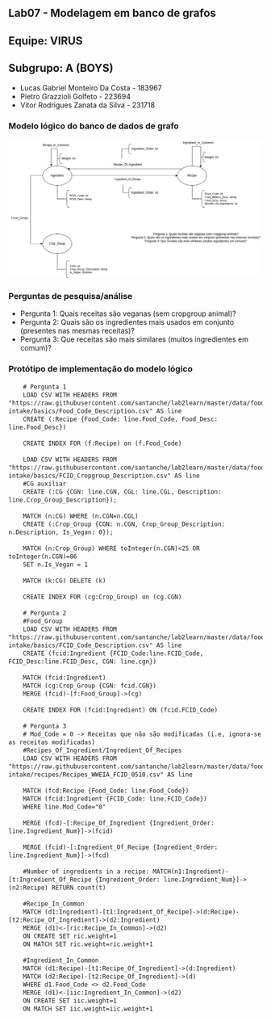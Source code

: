 ## Lab07 - Modelagem em banco de grafos


## Equipe: VIRUS


## Subgrupo: A  (BOYS)

- Lucas Gabriel Monteiro Da Costa - 183967 
- Pietro Grazzioli Golfeto - 223694 
- Vitor Rodrigues Zanata da Silva - 231718

### Modelo lógico do banco de dados de grafo

<img src="images/lab07.png" width="auto" height="auto">

### Perguntas de pesquisa/análise

- Pergunta 1: Quais receitas são veganas (sem cropgroup animal)?
- Pergunta 2: Quais são os ingredientes mais usados em conjunto (presentes nas mesmas receitas)?
- Pergunta 3: Que receitas são mais similares (muitos ingredientes em comum)?

### Protótipo de implementação do modelo lógico

~~~cypher
    # Pergunta 1
    LOAD CSV WITH HEADERS FROM "https://raw.githubusercontent.com/santanche/lab2learn/master/data/food-intake/basics/Food_Code_Description.csv" AS line
    CREATE (:Recipe {Food_Code: line.Food_Code, Food_Desc: line.Food_Desc})
    
    CREATE INDEX FOR (f:Recipe) on (f.Food_Code)
    
    LOAD CSV WITH HEADERS FROM "https://raw.githubusercontent.com/santanche/lab2learn/master/data/food-intake/basics/FCID_Cropgroup_Description.csv" AS line
    #CG auxiliar
    CREATE (:CG {CGN: line.CGN, CGL: line.CGL, Description: line.Crop_Group_Description});
    
    MATCH (n:CG) WHERE (n.CGN=n.CGL)
    CREATE (:Crop_Group {CGN: n.CGN, Crop_Group_Description: n.Description, Is_Vegan: 0});
    
    MATCH (n:Crop_Group) WHERE toInteger(n.CGN)<25 OR toInteger(n.CGN)=86
    SET n.Is_Vegan = 1
    
    MATCH (k:CG) DELETE (k)
    
    CREATE INDEX FOR (cg:Crop_Group) on (cg.CGN)

    # Pergunta 2
    #Food_Group
    LOAD CSV WITH HEADERS FROM "https://raw.githubusercontent.com/santanche/lab2learn/master/data/food-intake/basics/FCID_Code_Description.csv" AS line
    CREATE (fcid:Ingredient {FCID_Code:line.FCID_Code, FCID_Desc:line.FCID_Desc, CGN: line.cgn})
    
    MATCH (fcid:Ingredient)
    MATCH (cg:Crop_Group {CGN: fcid.CGN})
    MERGE (fcid)-[f:Food_Group]->(cg)
    
    CREATE INDEX FOR (fcid:Ingredient) ON (fcid.FCID_Code)
    
    # Pergunta 3
    # Mod_Code = 0 -> Receitas que não são modificadas (i.e, ignora-se as receitas modificadas)
    #Recipes_Of_Ingredient/Ingredient_Of_Recipes
    LOAD CSV WITH HEADERS FROM "https://raw.githubusercontent.com/santanche/lab2learn/master/data/food-intake/recipes/Recipes_WWEIA_FCID_0510.csv" AS line
    
    MATCH (fcd:Recipe {Food_Code: line.Food_Code})
    MATCH (fcid:Ingredient {FCID_Code: line.FCID_Code})
    WHERE line.Mod_Code="0"
    
    MERGE (fcd)-[:Recipe_Of_Ingredient {Ingredient_Order: line.Ingredient_Num}]->(fcid)
    
    MERGE (fcid)-[:Ingredient_Of_Recipe {Ingredient_Order: line.Ingredient_Num}]->(fcd)
    
    #Number of ingredients in a recipe: MATCH(n1:Ingredient)-[t:Ingredient_Of_Recipe {Ingredient_Order: line.Ingredient_Num}]->(n2:Recipe) RETURN count(t)
    
    #Recipe_In_Common
    MATCH (d1:Ingredient)-[t1:Ingredient_Of_Recipe]->(d:Recipe)-[t2:Recipe_Of_Ingredient]->(d2:Ingredient)
    MERGE (d1)<-[ric:Recipe_In_Common]->(d2)
    ON CREATE SET ric.weight=1
    ON MATCH SET ric.weight=ric.weight+1
    
    #Ingredient_In_Common
    MATCH (d1:Recipe)-[t1:Recipe_Of_Ingredient]->(d:Ingredient)
    MATCH (d2:Recipe)-[t2:Recipe_Of_Ingredient]->(d) 
    WHERE d1.Food_Code <> d2.Food_Code
    MERGE (d1)<-[iic:Ingredient_In_Common]->(d2) 
    ON CREATE SET iic.weight=1 
    ON MATCH SET iic.weight=iic.weight+1

~~~
